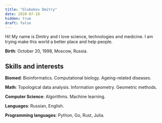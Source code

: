 ```yaml
---
title: "Glubokov Dmitry"
date: 2020-07-10
hidden: true
draft: false
---
```


Hi! My name is Dmitry and I love science, technologies and medicine. I am trying make this world a better place and help people.

**Birth**: October 20, 1998, Moscow, Russia.

## Skills and interests

**Biomed**: Bioinformatics. Computational biology. Ageing-related diseases.

**Math**: Topological data analysis. Information geometry. Geometric methods.

**Computer Science**: Algorithms. Machine learning.

**Languages**: Russian, English.

**Programming languages**: Python, Go, Rust, Julia.
